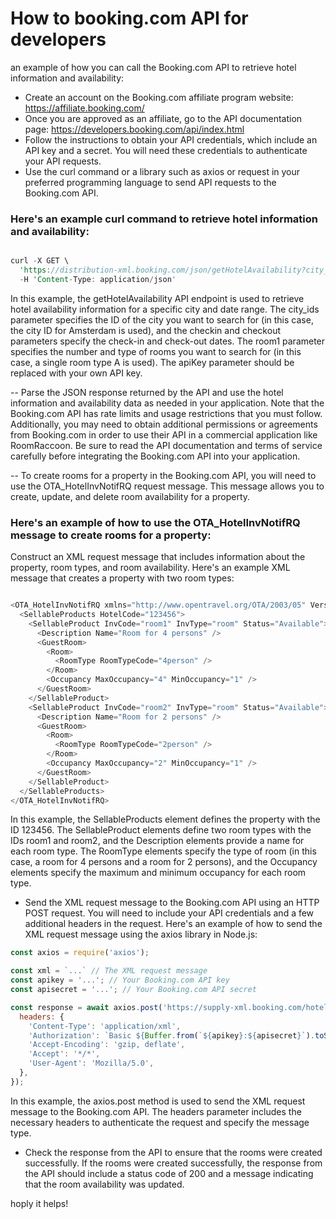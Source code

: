 # How to booking.com API for developers
an example of how you can call the Booking.com API to retrieve hotel information and availability:

- Create an account on the Booking.com affiliate program website: https://affiliate.booking.com/
- Once you are approved as an affiliate, go to the API documentation page: https://developers.booking.com/api/index.html
- Follow the instructions to obtain your API credentials, which include an API key and a secret. You will need these credentials to authenticate your API requests.
- Use the curl command or a library such as axios or request in your preferred programming language to send API requests to the Booking.com API.

### Here's an example curl command to retrieve hotel information and availability:

```rust

curl -X GET \
  'https://distribution-xml.booking.com/json/getHotelAvailability?city_ids=-2601889&checkin=2023-04-01&checkout=2023-04-03&room1=A&apiKey=<your_api_key>&locale=en_US&currency=EUR' \
  -H 'Content-Type: application/json'
  ```
In this example, the getHotelAvailability API endpoint is used to retrieve hotel availability information for a specific city and date range. The city_ids parameter specifies the ID of the city you want to search for (in this case, the city ID for Amsterdam is used), and the checkin and checkout parameters specify the check-in and check-out dates. The room1 parameter specifies the number and type of rooms you want to search for (in this case, a single room type A is used). The apiKey parameter should be replaced with your own API key.

-- Parse the JSON response returned by the API and use the hotel information and availability data as needed in your application.
Note that the Booking.com API has rate limits and usage restrictions that you must follow. Additionally, you may need to obtain additional permissions or agreements from Booking.com in order to use their API in a commercial application like RoomRaccoon. Be sure to read the API documentation and terms of service carefully before integrating the Booking.com API into your application.

-- To create rooms for a property in the Booking.com API, you will need to use the OTA_HotelInvNotifRQ request message. This message allows you to create, update, and delete room availability for a property.

### Here's an example of how to use the OTA_HotelInvNotifRQ message to create rooms for a property:

Construct an XML request message that includes information about the property, room types, and room availability.
Here's an example XML message that creates a property with two room types:

```php

<OTA_HotelInvNotifRQ xmlns="http://www.opentravel.org/OTA/2003/05" Version="1.0" TimeStamp="2023-02-28T12:00:00" Target="Production">
  <SellableProducts HotelCode="123456">
    <SellableProduct InvCode="room1" InvType="room" Status="Available">
      <Description Name="Room for 4 persons" />
      <GuestRoom>
        <Room>
          <RoomType RoomTypeCode="4person" />
        </Room>
        <Occupancy MaxOccupancy="4" MinOccupancy="1" />
      </GuestRoom>
    </SellableProduct>
    <SellableProduct InvCode="room2" InvType="room" Status="Available">
      <Description Name="Room for 2 persons" />
      <GuestRoom>
        <Room>
          <RoomType RoomTypeCode="2person" />
        </Room>
        <Occupancy MaxOccupancy="2" MinOccupancy="1" />
      </GuestRoom>
    </SellableProduct>
  </SellableProducts>
</OTA_HotelInvNotifRQ>
```

In this example, the SellableProducts element defines the property with the ID 123456. The SellableProduct elements define two room types with the IDs room1 and room2, and the Description elements provide a name for each room type. The RoomType elements specify the type of room (in this case, a room for 4 persons and a room for 2 persons), and the Occupancy elements specify the maximum and minimum occupancy for each room type.

- Send the XML request message to the Booking.com API using an HTTP POST request. You will need to include your API credentials and a few additional headers in the request.
Here's an example of how to send the XML request message using the axios library in Node.js:

```javascript
const axios = require('axios');

const xml = `...` // The XML request message
const apikey = '...'; // Your Booking.com API key
const apisecret = '...'; // Your Booking.com API secret

const response = await axios.post('https://supply-xml.booking.com/hotels/OTA_HotelInvNotif', xml, {
  headers: {
    'Content-Type': 'application/xml',
    'Authorization': `Basic ${Buffer.from(`${apikey}:${apisecret}`).toString('base64')}`,
    'Accept-Encoding': 'gzip, deflate',
    'Accept': '*/*',
    'User-Agent': 'Mozilla/5.0',
  },
});
```
In this example, the axios.post method is used to send the XML request message to the Booking.com API. The headers parameter includes the necessary headers to authenticate the request and specify the message type.

- Check the response from the API to ensure that the rooms were created successfully.
If the rooms were created successfully, the response from the API should include a status code of 200 and a message indicating that the room availability was updated.

hoply it helps!


